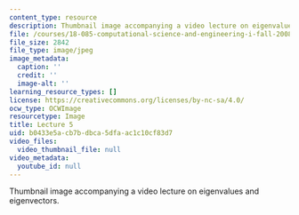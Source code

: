 ```yaml
---
content_type: resource
description: Thumbnail image accompanying a video lecture on eigenvalues and eigenvectors.
file: /courses/18-085-computational-science-and-engineering-i-fall-2008/b0433e5acb7bdbca5dfaac1c10cf83d7_5.jpg
file_size: 2842
file_type: image/jpeg
image_metadata:
  caption: ''
  credit: ''
  image-alt: ''
learning_resource_types: []
license: https://creativecommons.org/licenses/by-nc-sa/4.0/
ocw_type: OCWImage
resourcetype: Image
title: Lecture 5
uid: b0433e5a-cb7b-dbca-5dfa-ac1c10cf83d7
video_files:
  video_thumbnail_file: null
video_metadata:
  youtube_id: null
---
```

Thumbnail image accompanying a video lecture on eigenvalues and eigenvectors.